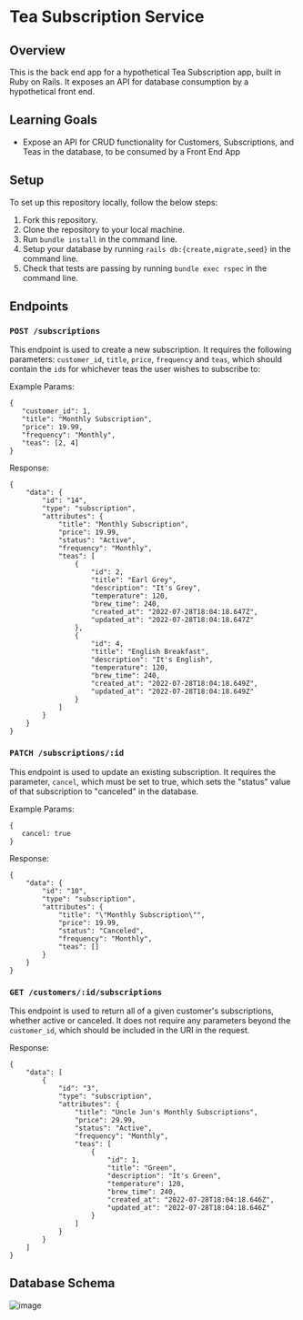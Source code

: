 # Tea Subscription Service

## Overview

This is the back end app for a hypothetical Tea Subscription app, built in Ruby on Rails. It exposes an API for database consumption by a hypothetical front end. 

## Learning Goals

* Expose an API for CRUD functionality for Customers, Subscriptions, and Teas in the database, to be consumed by a Front End App

## Setup

To set up this repository locally, follow the below steps: 

1. Fork this repository.
2. Clone the repository to your local machine. 
3. Run `bundle install` in the command line. 
4. Setup your database by running `rails db:{create,migrate,seed}` in the command line. 
5. Check that tests are passing by running `bundle exec rspec` in the command line.

## Endpoints

### `POST /subscriptions`

This endpoint is used to create a new subscription. It requires the following parameters: `customer_id`, `title`, `price`, `frequency` and `teas`, which should contain the `id`s for whichever teas the user wishes to subscribe to:

Example Params:

```
{
   "customer_id": 1,
   "title": "Monthly Subscription",
   "price": 19.99,
   "frequency": "Monthly",
   "teas": [2, 4]
}
```

Response: 

```
{
    "data": {
        "id": "14",
        "type": "subscription",
        "attributes": {
            "title": "Monthly Subscription",
            "price": 19.99,
            "status": "Active",
            "frequency": "Monthly",
            "teas": [
                {
                    "id": 2,
                    "title": "Earl Grey",
                    "description": "It's Grey",
                    "temperature": 120,
                    "brew_time": 240,
                    "created_at": "2022-07-28T18:04:18.647Z",
                    "updated_at": "2022-07-28T18:04:18.647Z"
                },
                {
                    "id": 4,
                    "title": "English Breakfast",
                    "description": "It's English",
                    "temperature": 120,
                    "brew_time": 240,
                    "created_at": "2022-07-28T18:04:18.649Z",
                    "updated_at": "2022-07-28T18:04:18.649Z"
                }
            ]
        }
    }
}
```

### `PATCH /subscriptions/:id`

This endpoint is used to update an existing subscription. It requires the parameter, `cancel`, which must be set to true, which sets the "status" value of that subscription to "canceled" in the database.

Example Params:

```
{
   cancel: true
}
```

Response:

```
{
    "data": {
        "id": "10",
        "type": "subscription",
        "attributes": {
            "title": "\"Monthly Subscription\"",
            "price": 19.99,
            "status": "Canceled",
            "frequency": "Monthly",
            "teas": []
        }
    }
}
```

### `GET /customers/:id/subscriptions`

This endpoint is used to return all of a given customer's subscriptions, whether active or canceled. It does not require any parameters beyond the `customer_id`, which should be included in the URI in the request.

Response:

```
{
    "data": [
        {
            "id": "3",
            "type": "subscription",
            "attributes": {
                "title": "Uncle Jun's Monthly Subscriptions",
                "price": 29.99,
                "status": "Active",
                "frequency": "Monthly",
                "teas": [
                    {
                        "id": 1,
                        "title": "Green",
                        "description": "It's Green",
                        "temperature": 120,
                        "brew_time": 240,
                        "created_at": "2022-07-28T18:04:18.646Z",
                        "updated_at": "2022-07-28T18:04:18.646Z"
                    }
                ]
            }
        }
    ]
}
```

## Database Schema

![image](https://user-images.githubusercontent.com/93609855/181612413-2fd46628-580e-4c77-af04-c8d042f69276.png)
